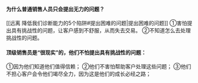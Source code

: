 #### 为什么普通销售人员只会提出无力的问题？
[[远离 降低我们诊断能力的5个陷阱#提出困难的问题|提出困难的问题]]
①害怕提出具有挑战性的问题，让客户感到不舒服，从而失去交易。
②不知道怎么去处理挑战性的问题。


#### 顶级销售员是“很现实”的，他们不怕提出具有挑战性的问题：
①因为他们知道他们值得信赖；
②他们不害怕帮助客户处理这些问题；
③他们不担心客户会令他们竭尽全力，因为这是他们的成长必经之路；
